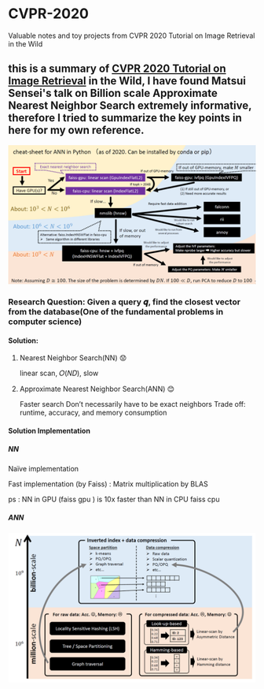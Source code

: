 # CVPR-2020
Valuable notes and toy projects from CVPR 2020 Tutorial on Image Retrieval in the Wild

## this is a summary of [CVPR 2020 Tutorial on Image Retrieval](https://matsui528.github.io/cvpr2020_tutorial_retrieval/) in the Wild, I have found Matsui Sensei's talk on Billion scale Approximate Nearest Neighbor Search extremely informative, therefore I tried to summarize  the key points in here for my own reference.


![img](/imgs/cheatsheet.PNG)


### Research Question: Given a query 𝒒, find the closest vector from the database(One of the fundamental problems in computer science)

#### Solution: 
1. Nearest Neighbor Search(NN) :worried:

    linear scan, 𝑂(𝑁𝐷), slow 

2. Approximate Nearest Neighbor Search(ANN) :blush:

    Faster search
    Don’t necessarily have to be exact neighbors
    Trade off: runtime, accuracy, and memory consumption

#### Solution Implementation 
##### NN
Naïve implementation

Fast implementation (by Faiss) : Matrix multiplication by BLAS

ps : NN in GPU (faiss gpu ) is 10x faster than NN in CPU faiss cpu

##### ANN
![img](/imgs/alg.PNG)
